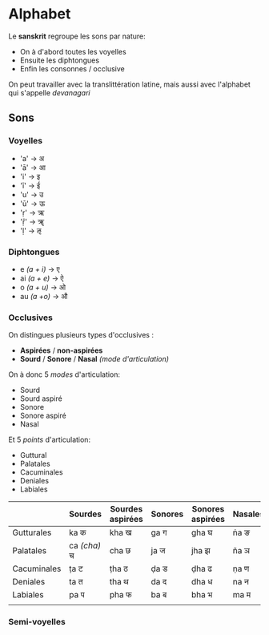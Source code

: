 # Alphabet

Le **sanskrit** regroupe les sons par nature:
 - On à d'abord toutes les voyelles
 - Ensuite les diphtongues
 - Enfin les consonnes / occlusive

On peut travailler avec la translittération latine, mais aussi avec l'alphabet qui s'appelle *devanagari*

## Sons

### Voyelles

- 'a' -> अ 
- 'ā' -> आ
-  'i' -> इ
- 'ī' -> ई
- 'u' -> उ
- 'ū' -> ऊ
- 'ṛ' ->  ऋ
- 'ṝ' -> ॠ
- 'ḷ' -> ऌ

### Diphtongues

- e *(a + i)* -> ए
- ai *(a + e)* -> ऐ
- o *(a + u)* -> ओ
- au *(a +o)* -> औ

### Occlusives

On distingues plusieurs types d'occlusives :
 - **Aspirées** / **non-aspirées**
 - **Sourd** / **Sonore** / **Nasal** *(mode d'articulation)*

On à donc 5 *modes* d'articulation:
 - Sourd
 - Sourd aspiré
 - Sonore
 - Sonore aspiré
 - Nasal

Et 5 *points* d'articulation:
 - Guttural
 - Palatales
 - Cacuminales
 - Deniales
 - Labiales

|             | Sourdes      | Sourdes aspirées | Sonores | Sonores aspirées | Nasales |
| ----------- | ------------ | ---------------- | ------- | ---------------- | ------- |
| Gutturales  | ka क         | kha ख            | ga ग    | gha घ            | ṅa ङ    |
| Palatales   | ca *(cha)* च | cha छ            | ja ज    | jha झ            | ña ञ    |
| Cacuminales | ṭa ट         | ṭha ठ            | ḍa ड    | ḍha ढ            | ṇa ण    |
| Deniales    | ta त         | tha थ            | da द    | dha ध            | na न    |
| Labiales    | pa प         | pha फ            | ba ब    | bha भ            | ma म    |
|             |              |                  |         |                  |         |

### Semi-voyelles

